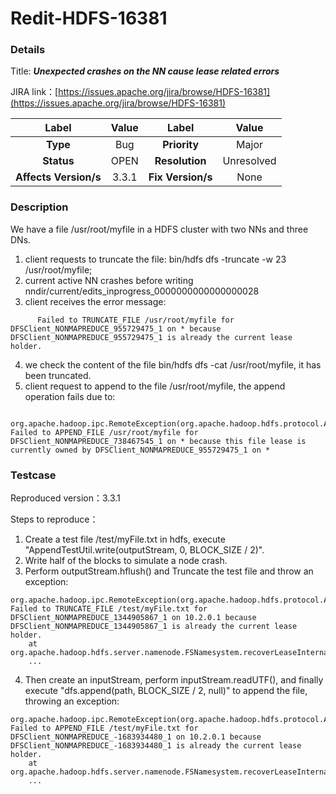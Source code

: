 # Redit-HDFS-16381

### Details

Title: ***Unexpected crashes on the NN cause lease related errors***

JIRA link：[https://issues.apache.org/jira/browse/HDFS-16381](https://issues.apache.org/jira/browse/HDFS-16381)

|         Label         | Value  |      Label      |   Value    |
|:---------------------:|:------:|:---------------:|:----------:|
|       **Type**        |  Bug   |  **Priority**   |   Major    |
|      **Status**       |  OPEN  | **Resolution**  | Unresolved |
| **Affects Version/s** | 3.3.1  | **Fix Version/s** |   None   |

### Description

We have a file /usr/root/myfile in a HDFS cluster with two NNs and three DNs.

1. client requests to truncate the file: bin/hdfs dfs -truncate -w 23 /usr/root/myfile;
2. current active NN crashes before writing nndir/current/edits_inprogress_0000000000000000028
3. client receives the error message:
```
      Failed to TRUNCATE_FILE /usr/root/myfile for DFSClient_NONMAPREDUCE_955729475_1 on * because DFSClient_NONMAPREDUCE_955729475_1 is already the current lease holder.
```
4. we check the content of the file bin/hdfs dfs -cat /usr/root/myfile, it has been truncated.
5. client request to append to the file /usr/root/myfile, the append operation fails due to:
```
     org.apache.hadoop.ipc.RemoteException(org.apache.hadoop.hdfs.protocol.AlreadyBeingCreatedException): Failed to APPEND_FILE /usr/root/myfile for DFSClient_NONMAPREDUCE_738467545_1 on * because this file lease is currently owned by DFSClient_NONMAPREDUCE_955729475_1 on *
```

### Testcase

Reproduced version：3.3.1

Steps to reproduce：
1. Create a test file /test/myFile.txt in hdfs, execute "AppendTestUtil.write(outputStream, 0, BLOCK_SIZE / 2)".
2. Write half of the blocks to simulate a node crash.
3. Perform outputStream.hflush() and Truncate the test file and throw an exception:
```
org.apache.hadoop.ipc.RemoteException(org.apache.hadoop.hdfs.protocol.AlreadyBeingCreatedException): Failed to TRUNCATE_FILE /test/myFile.txt for DFSClient_NONMAPREDUCE_1344905867_1 on 10.2.0.1 because DFSClient_NONMAPREDUCE_1344905867_1 is already the current lease holder.
	at org.apache.hadoop.hdfs.server.namenode.FSNamesystem.recoverLeaseInternal(FSNamesystem.java:2789)
    ...
```
4. Then create an inputStream, perform inputStream.readUTF(), and finally execute "dfs.append(path, BLOCK_SIZE / 2, null)" to append the file, throwing an exception:
```
org.apache.hadoop.ipc.RemoteException(org.apache.hadoop.hdfs.protocol.AlreadyBeingCreatedException): Failed to APPEND_FILE /test/myFile.txt for DFSClient_NONMAPREDUCE_-1683934480_1 on 10.2.0.1 because DFSClient_NONMAPREDUCE_-1683934480_1 is already the current lease holder.
	at org.apache.hadoop.hdfs.server.namenode.FSNamesystem.recoverLeaseInternal(FSNamesystem.java:2789)
    ...
```